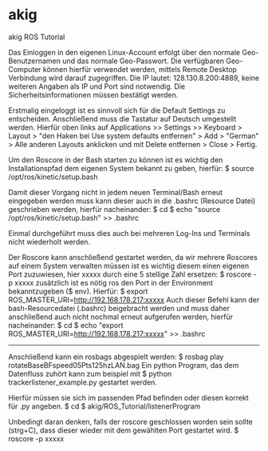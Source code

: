 # akig
akig ROS Tutorial

Das Einloggen in den eigenen Linux-Account erfolgt über den normale Geo-Benutzernamen und das normale Geo-Passwort.
Die verfügbaren Geo-Computer können hierfür verwendet werden, mittels Remote Desktop Verbindung wird darauf zugegriffen.
Die IP lautet: 128.130.8.200:4889, keine weiteren Angaben als IP und Port sind notwendig.
Die Sicherheitsinformationen müssen bestätigt werden.

Erstmalig eingeloggt ist es sinnvoll sich für die Default Settings zu entscheiden. Anschließend muss die Tastatur auf Deutsch umgestellt werden.
Hierfür oben links auf Applications >> Settings >> Keyboard > Layout > "den Haken bei Use system defaults entfernen" > Add > "German" > Alle anderen
Layouts anklicken und mit Delete entfernen > Close > Fertig.

Um den Roscore in der Bash starten zu können ist es wichtig den Installationspfad dem eigenen System bekannt zu geben, hierfür:
$ source /opt/ros/kinetic/setup.bash

Damit dieser Vorgang nicht in jedem neuen Terminal/Bash erneut eingegeben werden muss kann dieser auch in die .bashrc (Resource Datei) geschrieben werden, hierfür nacheinander:
$ cd 
$ echo "source /opt/ros/kinetic/setup.bash" >> .bashrc

Einmal durchgeführt muss dies auch bei mehreren Log-Ins und Terminals nicht wiederholt werden.

Der Roscore kann anschließend gestartet werden, da wir mehrere Roscores auf einem System verwalten müssen ist es wichtig diesem einen eigenen Port zuzuwiesen, hier xxxxx durch
eine 5 stellige Zahl ersetzen:
$ roscore -p xxxxx
zusätzlich ist es nötig ros den Port in der Environment bekanntzugeben ($ env). Hierfür:
$ export ROS_MASTER_URI=http://192.168.178.217:xxxxx
Auch dieser Befehl kann der bash-Resourcedatei (.bashrc) beigebracht werden und muss daher anschließend auch nicht nochmal erneut aufgerufen werden, hierfür nacheinander:
$ cd
$ echo "export ROS_MASTER_URI=http://192.168.178.217:xxxxx" >> .bashrc

--- 

Anschließend kann ein rosbags abgespielt werden:
$ rosbag play rotateBaseBFspeed05Pts125hzLAN.bag
Ein python Program, das dem Datenfluss zuhört kann zum beispiel mit
$ python trackerlistener_example.py gestartet werden.

Hierfür müssen sie sich im passenden Pfad befinden oder diesen korrekt für .py angeben.
$ cd
$ akig/ROS_Tutorial/listenerProgram


Unbedingt daran denken, falls der roscore geschlossen worden sein sollte (strg+C), dass dieser wieder mit dem gewählten Port gestartet wird.
$ roscore -p xxxxx

